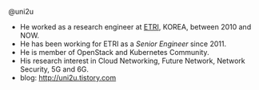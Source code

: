 @uni2u
- He worked as a research engineer at [ETRI](https://etri.re.kr/eng/main/main.etri), KOREA, between 2010 and NOW.
- He has been working for ETRI as a _Senior Engineer_ since 2011.
- He is member of OpenStack and Kubernetes Community.
- His research interest in Cloud Networking, Future Network, Network Security, 5G and 6G.
- blog: http://uni2u.tistory.com

<!---
uni2u/uni2u is a ✨ special ✨ repository because its `README.md` (this file) appears on your GitHub profile.
You can click the Preview link to take a look at your changes.
--->
